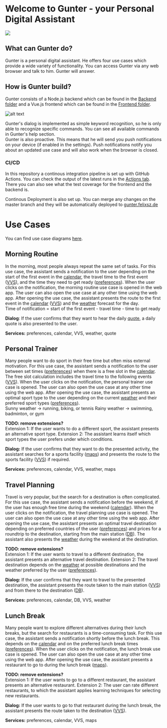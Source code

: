 # Welcome to Gunter - your Personal Digital Assistant

![](https://github.com/dhbw-stg-tinf17a/ICC-Pr-sentation/workflows/Continuous%20integration/badge.svg)

## What can Gunter do?
Gunter is a personal digital assistant. He offers four use cases which provide a wide variety of functionality. You can access Gunter via any web browser and talk to him. Gunter will answer.

## How is Gunter build?
Gunter consists of a Node.js backend which can be found in the [Backend folder](https://github.com/dhbw-stg-tinf17a/ICC-Pr-sentation/tree/master/Backend) and a Vue.js frontend which can be found in the [Frontend folder](https://github.com/dhbw-stg-tinf17a/ICC-Pr-sentation/tree/master/Frontend).

![alt text](https://github.com/dhbw-stg-tinf17a/ICC-Pr-sentation/blob/master/Presentation/Diagrams/Gunter_Overview.png "Architectural Overview")

Gunter's dialog is implemented as simple keyword recognition, so he is only able to recognize specific commands. You can see all available commands in Gunter's help section.  
Gunter is also proactive. This means that he will send you push notifications on your device (if enabled in the settings). Push notifications notify you about an updated use case and will also work when the browser is closed.

### CI/CD
In this repository a continous integration pipeline is set up with GitHub Actions. You can check the output of the latest runs in the [Actions tab](https://github.com/dhbw-stg-tinf17a/ICC-Pr-sentation/actions). There you can also see what the test coverage for the frontend and the backend is.  

Continous Deployment is also set up. You can merge any changes on the master branch and they will be automatically deployed to [gunter.felixsz.de](https://gunter.felixsz.de/)

# Use Cases
You can find use case diagrams [here](https://github.com/dhbw-stg-tinf17a/ICC-Pr-sentation/tree/master/Presentation/Diagrams).

## Morning Routine
In the morning, most people always repeat the same set of tasks. For this use case, the assistant sends a notification to the user depending on the start of the first event in the <ins>calendar</ins>, the travel time to the first event (<ins>VVS</ins>), and the time they need to get ready (<ins>preferences</ins>). When the user clicks on the notification, the morning routine use case is opened in the web app. The user can also open the use case at any other time using the web app. After opening the use case, the assistant presents the route to the first event in the <ins>calendar</ins> (<ins>VVS</ins>) and the <ins>weather</ins> forecast for the day.  
Time of notification = start of the first event - travel time - time to get ready

**Dialog**: If the user confirms that they want to hear the daily <ins>quote</ins>, a daily quote is also presented to the user.

**Services:** preferences, calendar, VVS, weather, quote

## Personal Trainer
Many people want to do sport in their free time but often miss external motivation. For this use case, the assistant sends a notification to the user between set times (<ins>preferences</ins>) when there is a free slot in the <ins>calendar</ins>. The free slot calculation includes the travel time to the following events (<ins>VVS</ins>). When the user clicks on the notification, the personal trainer use case is opened. The user can also open the use case at any other time using the web app. After opening the use case, the assistant presents an optimal sport type to the user depending on the current <ins>weather</ins> and their preferred sport types (<ins>preferences</ins>).  
Sunny weather → running, biking, or tennis
Rainy weather → swimming, badminton, or gym

**TODO: remove extensions?**  
Extension 1: If the user wants to do a different sport, the assistant presents an alternative sport type. Extension 2: The assistant learns itself which sport types the user prefers under which conditions.

**Dialog:** If the user confirms that they want to do the presented activity, the assistant searches for a sports facility (<ins>maps</ins>) and presents the route to the sports facility (<ins>VVS</ins>) if required.  

**Services:** preferences, calendar, VVS, weather, maps

## Travel Planning
Travel is very popular, but the search for a destination is often complicated. For this use case, the assistant sends a notification before the weekend, if the user has enough free time during the weekend (<ins>calendar</ins>). When the user clicks on the notification, the travel planning use case is opened. The user can also open the use case at any other time using the web app. After opening the use case, the assistant presents an optimal travel destination depending on preferred countries of the user (<ins>preferences</ins>) and prices for a roundtrip to the destination, starting from the main station (<ins>DB</ins>). The assistant also presents the <ins>weather</ins> during the weekend at the destination.  

**TODO: remove extensions?**  
Extension 1: If the user wants to travel to a different destination, the assistant presents an alternative travel destination. Extension 2: The travel destination depends on the <ins>weather</ins> at possible destinations and the weather preferred by the user (<ins>preferences</ins>).

**Dialog:** If the user confirms that they want to travel to the presented destination, the assistant presents the route taken to the main station (<ins>VVS</ins>) and from there to the destination (<ins>DB</ins>).

**Services:** preferences, calendar, DB, VVS, weather

## Lunch Break
Many people want to explore different alternatives during their lunch breaks, but the search for restaurants is a time-consuming task. For this use case, the assistant sends a notification shortly before the lunch break. This depends on the <ins>calendar</ins> and on the preferred lunch break times (<ins>preferences</ins>). When the user clicks on the notification, the lunch break use case is opened. The user can also open the use case at any other time using the web app. After opening the use case, the assistant presents a restaurant to go to during the lunch break (<ins>maps</ins>).

**TODO: remove extensions?**  
Extension 1: If the user wants to go to a different restaurant, the assistant presents an alternative restaurant. Extension 2: The user can rate different restaurants, to which the assistant applies learning techniques for selecting new restaurants.

**Dialog:** If the user wants to go to that restaurant during the lunch break, the assistant presents the route taken to the destination (<ins>VVS</ins>).

**Services:** preferences, calendar, VVS, maps
